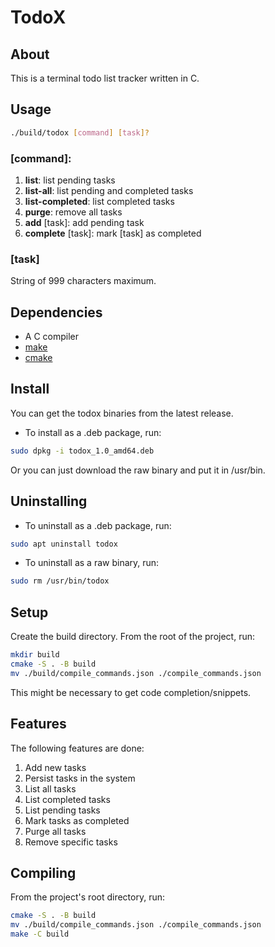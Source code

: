 # TodoX

## About

This is a terminal todo list tracker written in C.

## Usage
```bash
./build/todox [command] [task]?
```

### \[command\]:

1. **list**: list pending tasks
2. **list-all**: list pending and completed tasks
3. **list-completed**: list completed tasks
4. **purge**: remove all tasks
5. **add** [task]: add pending task
6. **complete** [task]: mark [task] as completed

### \[task\]

String of 999 characters maximum.

## Dependencies
- A C compiler
- [make](https://www.gnu.org/software/make/)
- [cmake](https://cmake.org/)

## Install
You can get the todox binaries from the latest release.

- To install as a .deb package, run:
```bash
sudo dpkg -i todox_1.0_amd64.deb
```

Or you can just download the raw binary and put it in /usr/bin.

## Uninstalling
- To uninstall as a .deb package, run:
```bash
sudo apt uninstall todox
```

- To uninstall as a raw binary, run:
```bash
sudo rm /usr/bin/todox
```

## Setup
Create the build directory. From the root of the project, run:

```bash
mkdir build
cmake -S . -B build
mv ./build/compile_commands.json ./compile_commands.json
```

This might be necessary to get code completion/snippets.

## Features

The following features are done:

1. Add new tasks
2. Persist tasks in the system
3. List all tasks
4. List completed tasks
5. List pending tasks
6. Mark tasks as completed
7. Purge all tasks
8. Remove specific tasks

## Compiling

From the project's root directory, run:

```bash
cmake -S . -B build
mv ./build/compile_commands.json ./compile_commands.json
make -C build
```
